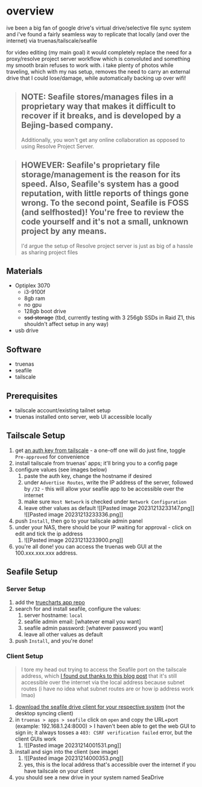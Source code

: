 # overview
ive been a big fan of google drive's virtual drive/selective file sync system and i've found a fairly seamless way to replicate that locally (and over the internet) via truenas/tailscale/seafile

for video editing (my main goal) it would completely replace the need for a proxy/resolve project server workflow which is convoluted and something my smooth brain refuses to work with. i take plenty of photos while traveling, which with my nas setup, removes the need to carry an external drive that I could lose/damage, while automatically backing up over wifi!

> NOTE:
> 	Seafile stores/manages files in a proprietary way that makes it difficult to recover if it breaks, and is developed by a Bejing-based company. 
> 	--
> 	Additionally, you won't get any online collaboration as opposed to using Resolve Project Server.

> HOWEVER:
> 	Seafile's proprietary file storage/management is the reason for its speed. Also, Seafile's system has a good reputation, with little reports of things gone wrong. To the second point, Seafile is FOSS (and selfhosted)! You're free to review the code yourself and it's not a small, unknown project by any means.
> 	--
> 	I'd argue the setup of Resolve project server is just as big of a hassle as sharing project files 

## Materials
- Optiplex 3070
  - i3-9100f
  - 8gb ram
  - no gpu
  - 128gb boot drive
  - ~~ssd storage~~ (tbd, currently testing with 3 256gb SSDs in Raid Z1, this shouldn't affect setup in any way)
- usb drive
## Software
- truenas
- seafile
- tailscale
## Prerequisites
- tailscale account/existing tailnet setup
- truenas installed onto server, web UI accessible locally
## Tailscale Setup
1. get [an auth key from tailscale](https://tailscale.com/kb/1085/auth-keys) - a one-off one will do just fine, toggle `Pre-approved` for convenience 
2. install tailscale from truenas' apps; it'll bring you to a config page
3. configure values (see images below)
	1. paste the auth key, change the hostname if desired
	2. under `Advertise Routes`, write the IP address of the server, followed by `/32` - this will allow your seafile app to be accessible over the internet
	3. make sure `Host Network` is checked under `Network Configuration`
	4. leave other values as default
![[Pasted image 20231213233147.png]]
![[Pasted image 20231213233336.png]]
4. push `Install`, then go to your tailscale admin panel
5. under your NAS, there should be your IP waiting for approval - click on edit and tick the ip address
	1. ![[Pasted image 20231213233900.png]]
6. you're all done! you can access the truenas web GUI at the 100.xxx.xxx.xxx address.
## Seafile Setup
### Server Setup
1. add the [truecharts app repo](https://truecharts.org/manual/SCALE/guides/getting-started/#adding-truecharts) 
2. search for and install seafile, configure the values:
	1. server hostname: `local`
	2. seafile admin email: [whatever email you want]
	3. seafile admin password: [whatever password you want]
	4. leave all other values as default
3. push `Install`, and you're done!
### Client Setup
> I tore my head out trying to access the Seafile port on the tailscale address, which [I found out thanks to this blog post](https://kressle.in/articles/2023/tailscale-on-truenas-scale) that it's still accessible over the internet via the local address because subnet routes (i have no idea what subnet routes are or how ip address work lmao)
1. [download the seafile drive client for your respective system](https://www.seafile.com/en/download/) (not the desktop syncing client)
2. in `truenas > apps > seafile` click on `open` and copy the URL+port (example: 192.168.1.24:8000)
		> I haven't been able to get the web GUI to sign in; it always tosses a `403: CSRF verification failed` error, but the client GUIs work
	1. ![[Pasted image 20231214001531.png]]
4. install and sign into the client (see image)
	1. ![[Pasted image 20231214000353.png]]
	2. yes, this is the local address that's accessible over the internet if you have tailscale on your client
5. you should see a new drive in your system named SeaDrive